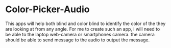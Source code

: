 # Color-Picker-Audio
This apps will help both blind and color blind to identify the color of the they are looking at from any angle.  For me to create such  an app, i will need to be able to the laptop web-camera or smartphones camera. the camera should be able to send message to the audio to output the message.
